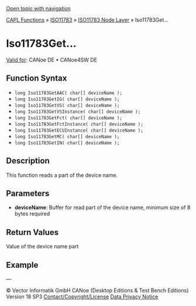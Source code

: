 [Open topic with navigation](../../../../../../CANoeDEFamily.htm#Topics/CAPLFunctions/ISO11783/ISONodeLayer/Functions/CAPLfunctionIso11783Get.md)

[CAPL Functions](../../../CAPLfunctions.md) » [ISO11783](../../CAPLfunctionsISO11783Overview.md) » [ISO11783 Node Layer](../CAPLfunctionsISONLOverview.md) » Iso11783Get...

# Iso11783Get...

[Valid for](../../../../Shared/FeatureAvailability.md):  CANoe DE • CANoe4SW DE

## Function Syntax

- `long Iso11783GetAAC( char[] deviceName );`
- `long Iso11783GetIG( char[] deviceName );`
- `long Iso11783GetVS( char[] deviceName );`
- `long Iso11783GetVSInstance( char[] deviceName );`
- `long Iso11783GetFct( char[] deviceName );`
- `long Iso11783GetFctInstance( char[] deviceName );`
- `long Iso11783GetECUInstance( char[] deviceName );`
- `long Iso11783GetMC( char[] deviceName );`
- `long Iso11783GetIN( char[] deviceName );`

## Description

This function reads a part of the device name.

## Parameters

- **deviceName**: Buffer for read part of the device name, minimum size of 8 bytes required

## Return Values

Value of the device name part

## Example

—

© Vector Informatik GmbH
CANoe (Desktop Editions & Test Bench Editions) Version 18 SP3
[Contact/Copyright/License](../../../../Shared/ContactCopyrightLicense.md)
[Data Privacy Notice](https://www.vector.com/int/en/company/get-info/privacy-policy/)
